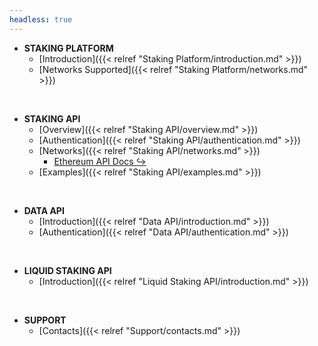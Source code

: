 ```yaml
---
headless: true
---
```


- **STAKING PLATFORM**
  - [Introduction]({{< relref "Staking Platform/introduction.md" >}})
  - [Networks Supported]({{< relref "Staking Platform/networks.md" >}})
<br/>

- **STAKING API**
  - [Overview]({{< relref "Staking API/overview.md" >}})
  - [Authentication]({{< relref "Staking API/authentication.md" >}})
  - [Networks]({{< relref "Staking API/networks.md" >}})
    - [Ethereum API Docs ↪](/p2p/api/staking-api.html)
  - [Examples]({{< relref "Staking API/examples.md" >}})
<br/>

- **DATA API**
  - [Introduction]({{< relref "Data API/introduction.md" >}})
  - [Authentication]({{< relref "Data API/authentication.md" >}})
<br/>

- **LIQUID STAKING API**
  - [Introduction]({{< relref "Liquid Staking API/introduction.md" >}})
<br/>

- **SUPPORT**
  - [Contacts]({{< relref "Support/contacts.md" >}})